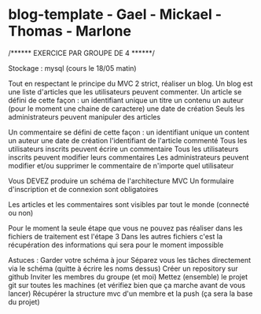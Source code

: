 # blog-template - Gael - Mickael - Thomas - Marlone

/****** EXERCICE PAR GROUPE DE 4 ******/

Stockage : mysql (cours le 18/05 matin)

Tout en respectant le principe du MVC 2 strict, réaliser un blog.
Un blog est une liste d'articles que les utilisateurs peuvent commenter.
Un article se défini de cette façon :
un identifiant unique
un titre
un contenu
un auteur (pour le moment une chaine de caractere)
une date de création
Seuls les administrateurs peuvent manipuler des articles

Un commentaire se défini de cette façon :
un identifiant unique
un content
un auteur
une date de création
l'identifiant de l'article commenté
Tous les utilisateurs inscrits peuvent écrire un commentaire
Tous les utilisateurs inscrits peuvent modifier leurs commentaires
Les administrateurs peuvent modifier et/ou supprimer le commentaire de n'importe quel utilisateur

Vous DEVEZ produire un schéma de l'architecture MVC
Un formulaire d'inscription et de connexion sont obligatoires

Les articles et les commentaires sont visibles par tout le monde (connecté ou non)

Pour le moment la seule étape que vous ne pouvez pas réaliser dans les fichiers de traitement est l'étape 3
Dans les autres fichiers c'est la récupération des informations qui sera pour le moment impossible

Astuces :
Garder votre schéma à jour
Séparez vous les tâches directement via le schéma (quitte à écrire les noms dessus)
Créer un repository sur github
Inviter les membres du groupe (et moi)
Mettez (ensemble) le projet git sur toutes les machines (et vérifiez bien que ça marche avant de vous lancer)
Récupérer la structure mvc d'un membre et la push (ça sera la base du projet)